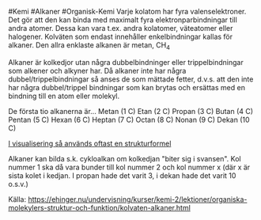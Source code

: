 #Kemi #Alkaner #Organisk-Kemi
Varje kolatom har fyra valenselektroner. Det gör att den kan binda med maximalt fyra elektronparbindningar till andra atomer. Dessa kan vara t.ex. andra kolatomer, väteatomer eller halogener. Kolväten som endast innehåller enkelbindningar kallas för alkaner. Den allra enklaste alkanen är metan, CH<sub>4</sub>

Alkaner är kolkedjor utan några dubbelbindninger eller trippelbindningar som alkener och alkyner har. Då alkaner inte har några dubbel/trippelbindningar så anses de som mättade fetter, d.v.s. att den inte har några dubbel/trippel bindningar som kan brytas och ersättas med en bindning till en atom eller molekyl.

De första tio alkanerna är...
Metan (1 C)
Etan (2 C)
Propan (3 C)
Butan (4 C)
Pentan (5 C)
Hexan (6 C)
Heptan (7 C)
Octan (8 C)
Nonan (9 C)
Dekan (10 C)

[I visualisering så används oftast en strukturformel](https://wissensplattform-schueler.de/wp-content/uploads/2019/04/nonan.png)

Alkaner kan bilda s.k. cykloalkan om kolkedjan "biter sig i svansen". Kol nummer 1 ska då vara bunder till kol nummer 2 och kol nummer x (där x är sista kolet i kedjan. I propan hade det varit 3, i dekan hade det varit 10 o.s.v.)

Källa: https://ehinger.nu/undervisning/kurser/kemi-2/lektioner/organiska-molekylers-struktur-och-funktion/kolvaten-alkaner.html
